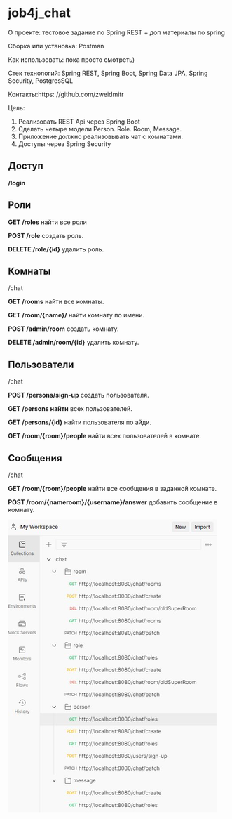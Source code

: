 # job4j_chat
О проекте: тестовое задание по Spring REST + доп материалы по spring

Сборка или установка:
Postman

Как использовать: пока просто смотреть)

Стек технологий: Spring REST, Spring Boot, Spring Data JPA, Spring Security, PostgresSQL

Контакты:https:
//github.com/zweidmitr

Цель:
1. Реализовать REST Api через Spring Boot
2. Сделать четыре модели Person. Role. Room, Message.
3. Приложение должно реализовывать чат c комнатами.
4. Доступы через Spring Security


## Доступ
**/login**

## Роли

**GET /roles** найти все роли

**POST /role** создать роль.

**DELETE /role/{id}** удалить роль.

## Комнаты
/chat

**GET /rooms** найти все комнаты.

**GET /room/{name}/** найти комнату по имени.

**POST /admin/room** создать комнату.

**DELETE /admin/room/{id}** удалить комнату.

## Пользователи
/chat

**POST /persons/sign-up** создать пользователя.

**GET /persons найти** всех пользователей.

**GET /persons/{id}** найти пользователя по айди.

**GET /room/{room}/people** найти всех пользователей в комнате.

## Сообщения
/chat

**GET /room/{room}/people** найти все сообщения в заданной комнате.

**POST /room/{nameroom}/{username}/answer** добавить сообщение в комнату.

![chat.PNG](src/main/resources/img/chat.JPG)